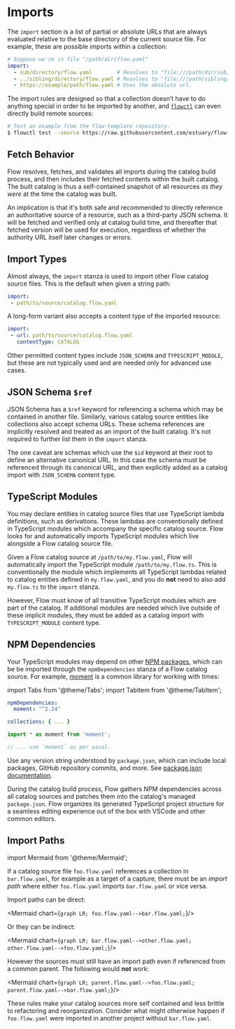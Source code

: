 # Imports

The `import` section is a list of partial or absolute URLs
that are always evaluated relative to the base directory of the current source file.
For example, these are possible imports within a collection:

```yaml
# Suppose we're in file "/path/dir/flow.yaml"
import:
  - sub/directory/flow.yaml        # Resolves to "file:///path/dir/sub/directory/flow.yaml".
  - ../sibling/directory/flow.yaml # Resolves to "file:///path/sibling/directory/flow.yaml".
  - https://example/path/flow.yaml # Uses the absolute url.
```

The import rules are designed so that a collection doesn’t have to do anything special
in order to be imported by another,
and [`flowctl`](flowctl.md) can even directly build remote sources:

```bash
# Test an example from the flow-template repository.
$ flowctl test --source https://raw.githubusercontent.com/estuary/flow-template/main/word-counts.flow.yaml
```

## Fetch Behavior

Flow resolves, fetches, and validates all imports during the catalog build process,
and then includes their fetched contents within the built catalog.
The built catalog is thus a self-contained snapshot of all resources
_as they were_ at the time the catalog was built.

An implication is that it's both safe and recommended to directly reference
an authoritative source of a resource, such as a third-party JSON schema.
It will be fetched and verified only at catalog build time,
and thereafter that fetched version will be used for execution,
regardless of whether the authority URL itself later changes or errors.

## Import Types

Almost always, the `import` stanza is used to import other Flow
catalog source files.
This is the default when given a string path:

```yaml
import:
 - path/to/source/catalog.flow.yaml
```

A long-form variant also accepts a content type of the imported resource:

```yaml
import:
 - url: path/to/source/catalog.flow.yaml
   contentType: CATALOG
```

Other permitted content types include `JSON_SCHEMA` and `TYPESCRIPT_MODULE`,
but these are not typically used and are needed only for advanced use cases.

## JSON Schema `$ref`

JSON Schema has a `$ref` keyword for referencing a schema which may
be contained in another file.
Similarly, various catalog source entities like collections also
accept schema URLs.
These schema references are implicitly resolved
and treated as an import of the built catalog.
It's not required to further list them in the `import` stanza.

The one caveat are schemas which use the `$id` keyword
at their root to define an alternative canonical URL.
In this case the schema must be referenced through its canonical URL,
and then explicitly added as a catalog import
with `JSON_SCHEMA` content type.

## TypeScript Modules

You may declare entities in catalog source files that use
TypeScript lambda definitions, such as derivations.
These lambdas are conventionally defined in TypeScript modules
which accompany the specific catalog source.
Flow looks for and automatically imports TypeScript modules
which live alongside a Flow catalog source file.

Given a Flow catalog source at `/path/to/my.flow.yaml`,
Flow will automatically import the TypeScript module `/path/to/my.flow.ts`.
This is conventionally the module which implements all TypeScript lambdas
related to catalog entities defined in `my.flow.yaml`,
and you do **not** need to also add `my.flow.ts` to the `import` stanza.

However, Flow must know of all transitive TypeScript modules which
are part of the catalog.
If additional modules are needed which live outside of these implicit
modules, they must be added as a catalog import
with `TYPESCRIPT_MODULE` content type.

## NPM Dependencies

Your TypeScript modules may depend on other
[NPM packages](https://www.npmjs.com/),
which can be be imported through the `npmDependencies`
stanza of a Flow catalog source.
For example, [moment](https://momentjs.com/) is a common library
for working with times:

import Tabs from '@theme/Tabs';
import TabItem from '@theme/TabItem';

<Tabs>
<TabItem value="catalog.flow.yaml" default>

```yaml
npmDependencies:
  moment: "^2.24"

collections: { ... }
```

</TabItem>
<TabItem value="catalog.flow.ts" default>

```typescript
import * as moment from 'moment';

// ... use `moment` as per usual.
```

</TabItem>
</Tabs>

Use any version string understood by `package.json`,
which can include local packages, GitHub repository commits, and more.
See [package.json documentation](https://docs.npmjs.com/cli/v8/configuring-npm/package-json#dependencies).

During the catalog build process, Flow gathers NPM dependencies
across all catalog sources and patches them into the catalog's
managed `package.json`.
Flow organizes its generated TypeScript project structure
for a seamless editing experience out of the box with VSCode
and other common editors.

## Import Paths

import Mermaid from '@theme/Mermaid';

If a catalog source file `foo.flow.yaml` references a collection in `bar.flow.yaml`,
for example as a target of a capture,
there must be an _import path_ where either `foo.flow.yaml`
imports `bar.flow.yaml` or vice versa.

Import paths can be direct:

<Mermaid chart={`
	graph LR;
		foo.flow.yaml-->bar.flow.yaml;
`}/>

Or they can be indirect:

<Mermaid chart={`
	graph LR;
		bar.flow.yaml-->other.flow.yaml;
        other.flow.yaml-->foo.flow.yaml;
`}/>

However the sources must still have an import path
even if referenced from a common parent.
The following would **not** work:

<Mermaid chart={`
	graph LR;
		parent.flow.yaml-->foo.flow.yaml;
		parent.flow.yaml-->bar.flow.yaml;
`}/>

These rules make your catalog sources more self contained
and less brittle to refactoring and reorganization.
Consider what might otherwise happen if `foo.flow.yaml`
were imported in another project without `bar.flow.yaml`.